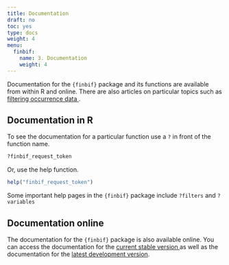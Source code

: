 ```yaml
---
title: Documentation
draft: no
toc: yes
type: docs
weight: 4
menu:
  finbif:
    name: 3. Documentation
    weight: 4
---
```




Documentation for the `{finbif}` package and its functions are available from
within R and online. There are also articles on particular topics such as
[filtering occurrence data
](https://luomus.github.io/finbif/articles/v02_filtering.html).

## Documentation in R
To see the documentation for a particular function use a `?` in front of the
function name.

```r
?finbif_request_token
```
Or, use the help function.

```r
help("finbif_request_token")
```

Some important help pages in the `{finbif}` package include `?filters` and 
`?variables`

## Documentation online
The documentation for the `{finbif}` package is also available online. You can
access the documentation for the [current stable version
](https://luomus.github.io/finbif/) as well as the documentation for the [latest
development version](https://finbif-docs.netlify.com/).
